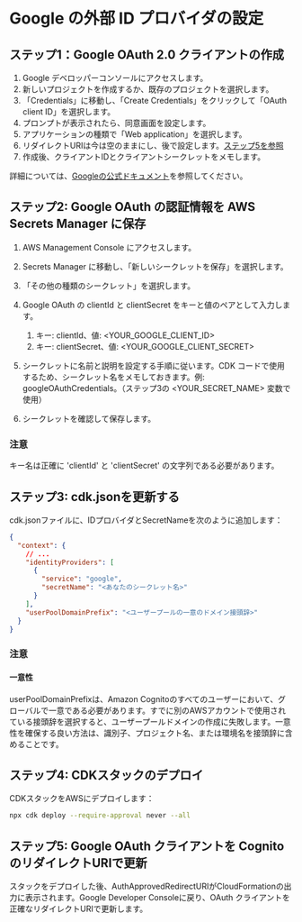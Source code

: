 # Google の外部 ID プロバイダの設定

## ステップ1：Google OAuth 2.0 クライアントの作成

1. Google デベロッパーコンソールにアクセスします。
2. 新しいプロジェクトを作成するか、既存のプロジェクトを選択します。
3. 「Credentials」に移動し、「Create Credentials」をクリックして「OAuth client ID」を選択します。
4. プロンプトが表示されたら、同意画面を設定します。
5. アプリケーションの種類で「Web application」を選択します。
6. リダイレクトURIは今は空のままにし、後で設定します。[ステップ5を参照](#step-5-update-google-oauth-client-with-cognito-redirect-uris)
7. 作成後、クライアントIDとクライアントシークレットをメモします。

詳細については、[Googleの公式ドキュメント](https://support.google.com/cloud/answer/6158849?hl=en)を参照してください。

## ステップ2: Google OAuth の認証情報を AWS Secrets Manager に保存

1. AWS Management Console にアクセスします。
2. Secrets Manager に移動し、「新しいシークレットを保存」を選択します。
3. 「その他の種類のシークレット」を選択します。
4. Google OAuth の clientId と clientSecret をキーと値のペアとして入力します。

   1. キー: clientId、値: <YOUR_GOOGLE_CLIENT_ID>
   2. キー: clientSecret、値: <YOUR_GOOGLE_CLIENT_SECRET>

5. シークレットに名前と説明を設定する手順に従います。CDK コードで使用するため、シークレット名をメモしておきます。例: googleOAuthCredentials。（ステップ3の <YOUR_SECRET_NAME> 変数で使用）
6. シークレットを確認して保存します。

### 注意

キー名は正確に 'clientId' と 'clientSecret' の文字列である必要があります。

## ステップ3: cdk.jsonを更新する

cdk.jsonファイルに、IDプロバイダとSecretNameを次のように追加します：

```json
{
  "context": {
    // ...
    "identityProviders": [
      {
        "service": "google",
        "secretName": "<あなたのシークレット名>"
      }
    ],
    "userPoolDomainPrefix": "<ユーザープールの一意のドメイン接頭辞>"
  }
}
```

### 注意

#### 一意性

userPoolDomainPrefixは、Amazon Cognitoのすべてのユーザーにおいて、グローバルで一意である必要があります。すでに別のAWSアカウントで使用されている接頭辞を選択すると、ユーザープールドメインの作成に失敗します。一意性を確保する良い方法は、識別子、プロジェクト名、または環境名を接頭辞に含めることです。

## ステップ4: CDKスタックのデプロイ

CDKスタックをAWSにデプロイします：

```sh
npx cdk deploy --require-approval never --all
```

## ステップ5: Google OAuth クライアントを Cognito のリダイレクトURIで更新

スタックをデプロイした後、AuthApprovedRedirectURIがCloudFormationの出力に表示されます。Google Developer Consoleに戻り、OAuth クライアントを正確なリダイレクトURIで更新します。